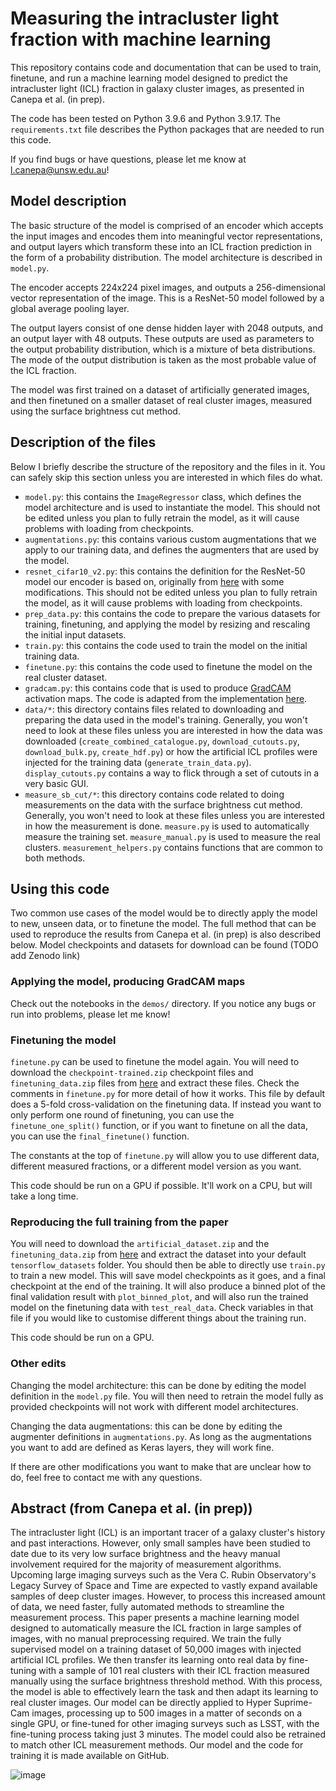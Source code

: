 # Measuring the intracluster light fraction with machine learning
This repository contains code and documentation that can be used to train, finetune, and run a machine learning model designed to predict the intracluster light (ICL) fraction in galaxy cluster images, as presented in Canepa et al. (in prep). 

The code has been tested on Python 3.9.6 and Python 3.9.17. The `requirements.txt` file describes the Python packages that are needed to run this code. 

If you find bugs or have questions, please let me know at l.canepa@unsw.edu.au!

## Model description
The basic structure of the model is comprised of an encoder which accepts the input images and encodes them into meaningful vector representations, and output layers which transform these into an ICL fraction prediction in the form of a probability distribution. The model architecture is described in `model.py`.

The encoder accepts 224x224 pixel images, and outputs a 256-dimensional vector representation of the image. This is a ResNet-50 model followed by a global average pooling layer. 

The output layers consist of one dense hidden layer with 2048 outputs, and an output layer with 48 outputs. These outputs are used as parameters to the output probability distribution, which is a mixture of beta distributions. The mode of the output distribution is taken as the most probable value of the ICL fraction.

The model was first trained on a dataset of artificially generated images, and then finetuned on a smaller dataset of real cluster images, measured using the surface brightness cut method.

## Description of the files
Below I briefly describe the structure of the repository and the files in it. You can safely skip this section unless you are interested in which files do what.
- `model.py`: this contains the `ImageRegressor` class, which defines the model architecture and is used to instantiate the model. This should not be edited unless you plan to fully retrain the model, as it will cause problems with loading from checkpoints.
- `augmentations.py`: this contains various custom augmentations that we apply to our training data, and defines the augmenters that are used by the model.
- `resnet_cifar10_v2.py`: this contains the definition for the ResNet-50 model our encoder is based on, originally from <a href="https://github.com/GoogleCloudPlatform/keras-idiomatic-programmer/blob/master/zoo/resnet/resnet_cifar10_v2.py">here</a> with some modifications. This should not be edited unless you plan to fully retrain the model, as it will cause problems with loading from checkpoints.
- `prep_data.py`: this contains the code to prepare the various datasets for training, finetuning, and applying the model by resizing and rescaling the initial input datasets.
- `train.py`: this contains the code used to train the model on the initial training data.
- `finetune.py`: this contains the code used to finetune the model on the real cluster dataset. 
- `gradcam.py`: this contains code that is used to produce <a href="https://arxiv.org/abs/1610.02391">GradCAM</a> activation maps. The code is adapted from the implementation <a href="https://keras.io/examples/vision/grad_cam/">here</a>.
- `data/*`: this directory contains files related to downloading and preparing the data used in the model's training. Generally, you won't need to look at these files unless you are interested in how the data was downloaded (`create_combined_catalogue.py`, `download_cutouts.py`, `download_bulk.py`, `create_hdf.py`) or how the artificial ICL profiles were injected for the training data (`generate_train_data.py`). `display_cutouts.py` contains a way to flick through a set of cutouts in a very basic GUI.
- `measure_sb_cut/*`: this directory contains code related to doing measurements on the data with the surface brightness cut method. Generally, you won't need to look at these files unless you are interested in how the measurement is done. `measure.py` is used to automatically measure the training set. `measure_manual.py` is used to measure the real clusters. `measurement_helpers.py` contains functions that are common to both methods.

## Using this code
Two common use cases of the model would be to directly apply the model to new, unseen data, or to finetune the model. The full method that can be used to reproduce the results from Canepa et al. (in prep) is also described below. Model checkpoints and datasets for download can be found (TODO add Zenodo link)

### Applying the model, producing GradCAM maps
Check out the notebooks in the `demos/` directory. If you notice any bugs or run into problems, please let me know!

### Finetuning the model
`finetune.py` can be used to finetune the model again. You will need to download the `checkpoint-trained.zip` checkpoint files and `finetuning_data.zip` files from [here](https://zenodo.org/records/13677353) and extract these files. Check the comments in `finetune.py` for more detail of how it works. This file by default does a 5-fold cross-validation on the finetuning data. If instead you want to only perform one round of finetuning, you can use the `finetune_one_split()` function, or if you want to finetune on all the data, you can use the `final_finetune()` function. 

The constants at the top of `finetune.py` will allow you to use different data, different measured fractions, or a different model version as you want.

This code should be run on a GPU if possible. It'll work on a CPU, but will take a long time.

### Reproducing the full training from the paper
You will need to download the `artificial_dataset.zip` and the `finetuning_data.zip` from [here](https://zenodo.org/records/13677353) and extract the dataset into your default `tensorflow_datasets` folder. You should then be able to directly use `train.py` to train a new model. This will save model checkpoints as it goes, and a final checkpoint at the end of the training. It will also produce a binned plot of the final validation result with `plot_binned_plot`, and will also run the trained model on the finetuning data with `test_real_data`. Check variables in that file if you would like to customise different things about the training run.

This code should be run on a GPU.

### Other edits
Changing the model architecture: this can be done by editing the model definition in the `model.py` file. You will then need to retrain the model fully as provided checkpoints will not work with different model architectures.

Changing the data augmentations: this can be done by editing the augmenter definitions in `augmentations.py`. As long as the augmentations you want to add are defined as Keras layers, they will work fine.

If there are other modifications you want to make that are unclear how to do, feel free to contact me with any questions.

## Abstract (from Canepa et al. (in prep))
The intracluster light (ICL) is an important tracer of a galaxy cluster's history and past interactions. However, only small samples have been studied to date due to its very low surface brightness and the heavy manual involvement required for the majority of measurement algorithms. Upcoming large imaging surveys such as the Vera C. Rubin Observatory's Legacy Survey of Space and Time are expected to vastly expand available samples of deep cluster images. However, to process this increased amount of data, we need faster, fully automated methods to streamline the measurement process. This paper presents a machine learning model designed to automatically measure the ICL fraction in large samples of images, with no manual preprocessing required. We train the fully supervised model on a training dataset of 50,000 images with injected artificial ICL profiles. We then transfer its learning onto real data by fine-tuning with a sample of 101 real clusters with their ICL fraction measured manually using the surface brightness threshold method. With this process, the model is able to effectively learn the task and then adapt its learning to real cluster images. Our model can be directly applied to Hyper Suprime-Cam images, processing up to 500 images in a matter of seconds on a single GPU, or fine-tuned for other imaging surveys such as LSST, with the fine-tuning process taking just 3 minutes. The model could also be retrained to match other ICL measurement methods. Our model and the code for training it is made available on GitHub.

![image](https://github.com/user-attachments/assets/e7080410-a5d4-437c-a9cb-f46e4fd833c3)
